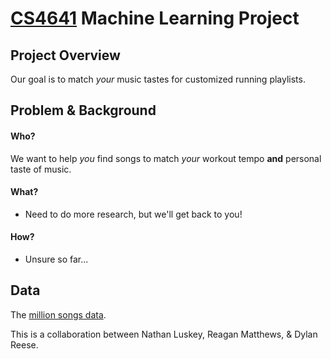 # [CS4641](https://xinchen384.github.io/cs4641B-summer2020/) Machine Learning Project

## Project Overview
Our goal is to match *your* music tastes for customized running playlists.

## Problem & Background
#### Who?
We want to help *you* find songs to match *your* workout tempo __and__ personal taste of music.  

#### What?
* Need to do more research, but we'll get back to you!


#### How?
* Unsure so far...

## Data
The [million songs data](http://millionsongdataset.com/).

This is a collaboration between Nathan Luskey, Reagan Matthews, & Dylan Reese.
